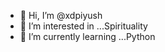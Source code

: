 - 👋 Hi, I’m @xdpiyush
- 👀 I’m interested in ...Spirituality
- 🌱 I’m currently learning ...Python

<!---
xdpiyush/xdpiyush is a ✨ special ✨ repository because its `README.md` (this file) appears on your GitHub profile.
You can click the Preview link to take a look at your changes.
--->
